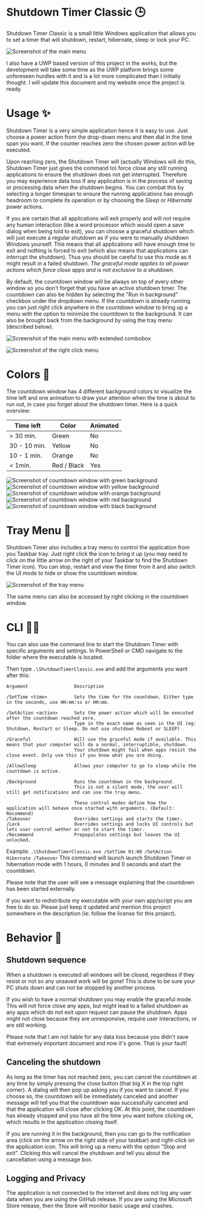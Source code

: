 # Shutdown Timer Classic 🕒

Shutdown Timer Classic is a small little Windows application that allows you to set a timer that will shutdown, restart, hibernate, sleep or lock your PC.

![Screenshot of the main menu](Screenshots/Menu.png)

I also have a UWP based version of this project in the works, but the development will take some time as the UWP platform brings some unforeseen hurdles with it and is a lot more complicated than I initially thought.
I will update this document and my website once the project is ready.

# Usage ✨

Shutdown Timer is a very simple application hence it is easy to use.
Just choose a power action from the drop-down menu and then dial in the time span you want. If the counter reaches zero the chosen power action will be executed.

Upon reaching zero, the Shutdown Timer will (actually Windows will do this, Shutdown Timer just gives the command to) force close any still running applications to ensure the shutdown does not get interrupted.
Therefore you may experience data loss if any application is in the process of saving or processing data when the shutdown begins.
You can combat this by selecting a longer timespan to ensure the running applications has enough headroom to complete its operation or by choosing the *Sleep* or *Hibernate* power actions.

If you are certain that all applications will exit properly and will not require any human interaction (like a word processor which would open a save dialog when being told to exit), you can choose a graceful shutdown which will just execute a regular shutdown as if you were to manually shutdown Windows yourself.
This means that all applications will have enough time to exit and nothing is forced to exit (which also means that applications can interrupt the shutdown).
Thus you should be careful to use this mode as it might result in a failed shutdown.
*The graceful mode applies to all power actions which force close apps and is not exclusive to a shutdown.*

By default, the countdown window will be always on top of every other window so you don't forget that you have an active shutdown timer. The countdown can also be hidden by selecting the "Run in background" checkbox under the dropdown menu. If the countdown is already running you can just right click anywhere in the countdown window to bring up a menu with the option to minimize the countdown to the background. It can also be brought back from the background by using the tray menu (described below).

![Screenshot of the main menu with extended combobox](Screenshots/Menu2.png)

![Screenshot of the right click menu](Screenshots/RightClickMenu.png)

# Colors 🎨

The countdown window has 4 different background colors to visualize the time left and one animation to draw your attention when the time is about to run out, in case you forget about the shutdown timer.
Here is a quick overview:

| Time left     | Color         | Animated  |
| ------------- | ------------- | --------- |
| > 30 min.     | Green         | No        |
| 30 - 10 min.  | Yellow        | No        |
| 10 - 1 min.   | Orange        | No        |
| < 1min.       | Red / Black   | Yes       |

![Screenshot of countdown window with green background](Screenshots/CountdownGreen.png)
![Screenshot of countdown window with yellow background](Screenshots/CountdownYellow.png)
![Screenshot of countdown window with orange background](Screenshots/CountdownOrange.png)
![Screenshot of countdown window with red background](Screenshots/CountdownRed.png)
![Screenshot of countdown window with black background](Screenshots/CountdownBlack.png)

# Tray Menu 🔧

Shutdown Timer also includes a tray menu to control the application from you Taskbar tray. Just right click the icon to bring it up (you may need to click on the little arrow on the right of your Taskbar to find the Shutdown Timer icon). You can stop, restart and view the timer from it and also switch the UI mode to hide or show the countdown window.

![Screenshot of the tray menu](Screenshots/TrayMenu.png)

The same menu can also be accessed by right clicking in the countdown window.

# CLI 🐱‍💻

You can also use the command line to start the Shutdown Timer with specific arguments and settings.
In PowerShell or CMD navigate to the folder where the executable is located.

Then type `.\ShutdownTimerClassic.exe` and add the arguments you want after this:

```
Argument                 Description

/SetTime <time>          Sets the time for the countdown. Either type in the seconds, use HH:mm:ss or HH:mm.

/SetAction <action>      Sets the power action which will be executed after the countdown reached zero.
                         Type in the exact name as seen in the UI (eg: Shutdown, Restart or Sleep. Do not use shutdown Reboot or SLEEP)

/Graceful                Will use the graceful mode if available. This means that your computer will do a normal, interruptible, shutdown.
                         Your shutdown might fail when apps resist the close event. Only use this if you know what you are doing.

/AllowSleep              Allows your computer to go to sleep while the countdown is active.

/Background              Runs the countdown in the background.
                         This is not a silent mode, the user will still get notifications and can use the tray menu.

                         These control modes define how the application will behave once started with arguments. (Default: Recommend)
/Takeover                Overrides settings and starts the timer.
/Lock                    Overrides settings and locks UI controls but lets user control wether or not to start the timer.
/Recommend               Prepopulates settings but leaves the UI unlocked.
```

Example: `.\ShutdownTimerClassic.exe /SetTime 01:00 /SetAction Hibernate /Takeover`
This command will launch launch Shutdown Timer in hibernation mode with 1 hours, 0 minutes and 0 seconds and start the countdown.

Please note that the user will see a message explaining that the countdown has been started externally.

If you want to redistribute my executable with your own app/script you are free to do so. Please just keep it updated and mention this project somewhere in the description (ie: follow the license for this project).

# Behavior 📄

## Shutdown sequence

When a shutdown is executed all windows will be closed, regardless if they resist or not so any unsaved work will be gone! This is done to be sure your PC shuts down and can not be stopped by another process.

If you wish to have a normal shutdown you may enable the graceful mode. This will not force close any apps, but might lead to a failed shutdown as any apps which do not exit upon request can pause the shutdown. Apps might not close because they are unresponsive, require user interactions, or are still working. 

Please note that I am not liable for any data loss because you didn't save that extremely important document and now it's gone. That is your fault!

## Canceling the shutdown

As long as the timer has not reached zero, you can cancel the countdown at any time by simply pressing the close button (that big X in the top right corner). A dialog will then pop up asking you if you want to cancel. If you choose so, the countdown will be immediately canceled and another message will tell you that the countdown was successfully canceled and that the application will close after clicking OK. At this point, the countdown has already stopped and you have all the time you want before clicking ok, which results in the application closing itself.

If you are running it in the background, then you can go to the notification area (click on the arrow on the right side of your taskbar) and right-click on the application icon. This will bring up a menu with the option "Stop and exit". Clicking this will cancel the shutdown and tell you about the cancellation using a message box.

## Logging and Privacy

The application is not connected to the internet and does not log any user data when you are using the GitHub release. If you are using the Microsoft Store release, then the Store will monitor basic usage and crashes.
